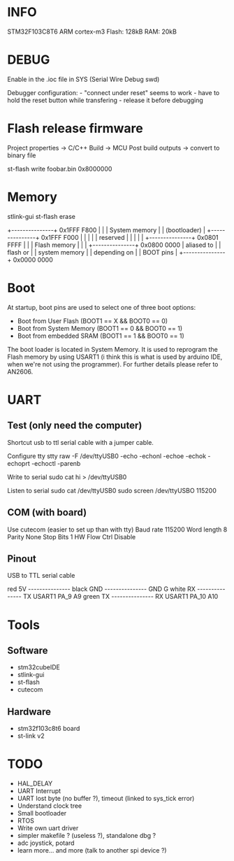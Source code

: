 # INFO
STM32F103C8T6
ARM cortex-m3
Flash: 128kB
RAM: 20kB

# DEBUG
Enable in the .ioc file in SYS (Serial Wire Debug swd)

Debugger configuration:
	- "connect under reset" seems to work
	- have to hold the reset button while transfering
	- release it before debugging

# Flash release firmware
Project properties -> C/C++ Build -> MCU Post build outputs -> convert to binary file

st-flash write foobar.bin 0x8000000

# Memory
stlink-gui
st-flash erase

+---------------+ 0x1FFF F800
|               |
| System memory |
| (bootloader)  |
+---------------+ 0x1FFF F000
|               |
|               |
|   reserved    |
|               |
|               |
+---------------+ 0x0801 FFFF
|               |
| Flash memory  |
|               |
+---------------+ 0x0800 0000
| aliased to    |
| flash or      |
| system memory |
| depending on  |
| BOOT pins     |
+---------------+ 0x0000 0000

# Boot
At startup, boot pins are used to select one of three boot options:
- Boot from User Flash (BOOT1 == X && BOOT0 == 0)
- Boot from System Memory (BOOT1 == 0 && BOOT0 == 1)
- Boot from embedded SRAM (BOOT1 == 1 && BOOT0 == 1)

The boot loader is located in System Memory. It is used to reprogram the Flash memory by using USART1 (i think this is what is used by arduino IDE, when we're not using the programmer).
For further details please refer to AN2606.

# UART
## Test (only need the computer)
Shortcut usb to ttl serial cable with a jumper cable.

Configure tty
stty raw -F /dev/ttyUSB0 -echo -echonl -echoe -echok -echoprt -echoctl -parenb

Write to serial
sudo cat hi > /dev/ttyUSB0

Listen to serial
sudo cat /dev/ttyUSB0
sudo screen /dev/ttyUSBO 115200

## COM (with board)
Use cutecom (easier to set up than with tty)
Baud rate		115200
Word length		8
Parity			None
Stop Bits		1
HW Flow Ctrl 	Disable

## Pinout
USB to TTL serial cable

red     5V      ---------------
black   GND     --------------- GND                 G
white   RX      --------------- TX  USART1  PA_9    A9
green   TX      --------------- RX  USART1  PA_10   A10

# Tools
## Software
- stm32cubeIDE
- stlink-gui
- st-flash
- cutecom

## Hardware
- stm32f103c8t6 board
- st-link v2

# TODO
- HAL_DELAY
- UART Interrupt
- UART lost byte (no buffer ?), timeout (linked to sys_tick error)
- Understand clock tree
- Small bootloader
- RTOS
- Write own uart driver
- simpler makefile ? (useless ?), standalone dbg ?
- adc joystick, potard
- learn more... and more (talk to another spi device ?)
